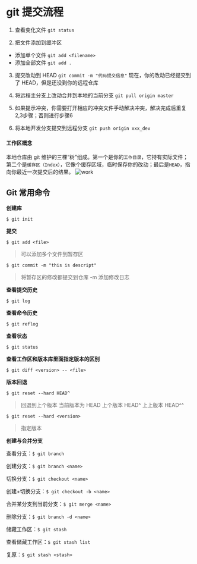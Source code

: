 
# git 提交流程

1. 查看变化文件 ```git status```

2. 把文件添加到缓冲区
  * 添加单个文件 ```git add <filename>```
  * 添加全部文件 ```git add .```

3. 提交改动到 HEAD ```git commit -m "代码提交信息"``` 
现在，你的改动已经提交到了 HEAD，但是还没到你的远程仓库

4. 将远程主分支上改动合并到本地的当前分支 ```git pull origin master```

5. 如果提示冲突，你需要打开相应的冲突文件手动解决冲突，解决完成后重复2,3步骤；否则进行步骤6

6. 将本地开发分支提交到远程分支 ```git push origin xxx_dev```


#### 工作区概念
本地仓库由 git 维护的三棵“树”组成。第一个是你的```工作目录```，它持有实际文件；第二个是```缓存区（Index）```，它像个缓存区域，临时保存你的改动；最后是```HEAD```，指向你最近一次提交后的结果。
![work](http://www.bootcss.com/p/git-guide/img/trees.png)

## Git 常用命令

**创建库** 

```$ git init```

**提交**

```$ git add <file>```
> 可以添加多个文件到暂存区

```$ git commit -m "this is descript"```
> 将暂存区的修改都提交到仓库 -m 添加修改日志

**查看提交历史**

```$ git log```

**查看命令历史**

```$ git reflog```

**查看状态**

```$ git status```

**查看工作区和版本库里面指定版本的区别**

```$ git diff <version> -- <file>```

**版本回退**

```$ git reset --hard HEAD^```
> 回退到上个版本 
> 当前版本为 HEAD  上个版本 HEAD^  上上版本 HEAD^^

```$ git reset --hard <version>```
> 指定版本

**创建与合并分支**

查看分支：```$ git branch```

创建分支：```$ git branch <name>```

切换分支：```$ git checkout <name>```

创建+切换分支：```$ git checkout -b <name>```

合并某分支到当前分支：```$ git merge <name>```

删除分支：```$ git branch -d <name>```

储藏工作区：```$ git stash```

查看储藏工作区：```$ git stash list```

复原：```$ git stash <stash>```


